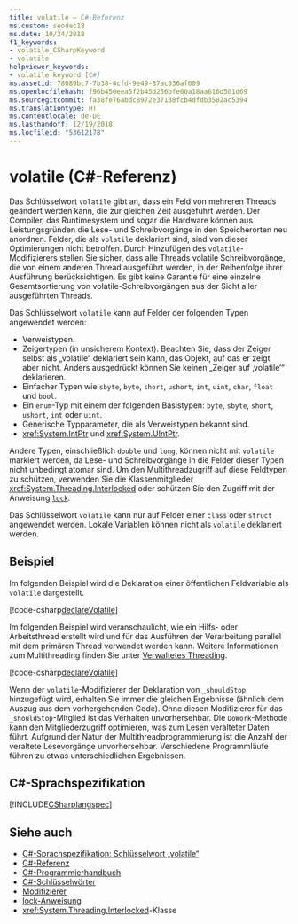 ```yaml
---
title: volatile – C#-Referenz
ms.custom: seodec18
ms.date: 10/24/2018
f1_keywords:
- volatile_CSharpKeyword
- volatile
helpviewer_keywords:
- volatile keyword [C#]
ms.assetid: 78089bc7-7b38-4cfd-9e49-87ac036af009
ms.openlocfilehash: f96b450eea5f2b45d256bfe00a18aa616d501d69
ms.sourcegitcommit: fa38fe76abdc8972e37138fcb4dfdb3502ac5394
ms.translationtype: HT
ms.contentlocale: de-DE
ms.lasthandoff: 12/19/2018
ms.locfileid: "53612178"
---
```

# <a name="volatile-c-reference"></a>volatile (C#-Referenz)

Das Schlüsselwort `volatile` gibt an, dass ein Feld von mehreren Threads geändert werden kann, die zur gleichen Zeit ausgeführt werden. Der Compiler, das Runtimesystem und sogar die Hardware können aus Leistungsgründen die Lese- und Schreibvorgänge in den Speicherorten neu anordnen. Felder, die als `volatile` deklariert sind, sind von dieser Optimierungen nicht betroffen. Durch Hinzufügen des `volatile`-Modifizierers stellen Sie sicher, dass alle Threads volatile Schreibvorgänge, die von einem anderen Thread ausgeführt werden, in der Reihenfolge ihrer Ausführung berücksichtigen. Es gibt keine Garantie für eine einzelne Gesamtsortierung von volatile-Schreibvorgängen aus der Sicht aller ausgeführten Threads.

Das Schlüsselwort `volatile` kann auf Felder der folgenden Typen angewendet werden:

- Verweistypen.
- Zeigertypen (in unsicherem Kontext). Beachten Sie, dass der Zeiger selbst als „volatile“ deklariert sein kann, das Objekt, auf das er zeigt aber nicht. Anders ausgedrückt können Sie keinen „Zeiger auf ‚volatile‘“ deklarieren.
- Einfacher Typen wie `sbyte`, `byte`, `short`, `ushort`, `int`, `uint`, `char`, `float` und `bool`.
- Ein `enum`-Typ mit einem der folgenden Basistypen: `byte`, `sbyte`, `short`, `ushort`, `int` oder `uint`.
- Generische Typparameter, die als Verweistypen bekannt sind.
- <xref:System.IntPtr> und <xref:System.UIntPtr>.

Andere Typen, einschließlich `double` und `long`, können nicht mit `volatile` markiert werden, da Lese- und Schreibvorgänge in die Felder dieser Typen nicht unbedingt atomar sind. Um den Multithreadzugriff auf diese Feldtypen zu schützen, verwenden Sie die Klassenmitglieder <xref:System.Threading.Interlocked> oder schützen Sie den Zugriff mit der Anweisung [`lock`](lock-statement.md).

Das Schlüsselwort `volatile` kann nur auf Felder einer `class` oder `struct` angewendet werden. Lokale Variablen können nicht als `volatile` deklariert werden.

## <a name="example"></a>Beispiel

Im folgenden Beispiel wird die Deklaration einer öffentlichen Feldvariable als `volatile` dargestellt.

[!code-csharp[declareVolatile](~/samples/snippets/csharp/language-reference/keywords/volatile/Program.cs#Declaration)]

Im folgenden Beispiel wird veranschaulicht, wie ein Hilfs- oder Arbeitsthread erstellt wird und für das Ausführen der Verarbeitung parallel mit dem primären Thread verwendet werden kann. Weitere Informationen zum Multithreading finden Sie unter [Verwaltetes Threading](../../../standard/threading/index.md).

[!code-csharp[declareVolatile](~/samples/snippets/csharp/language-reference/keywords/volatile/Program.cs#Volatile)]

Wenn der `volatile`-Modifizierer der Deklaration von `_shouldStop` hinzugefügt wird, erhalten Sie immer die gleichen Ergebnisse (ähnlich dem Auszug aus dem vorhergehenden Code). Ohne diesen Modifizierer für das `_shouldStop`-Mitglied ist das Verhalten unvorhersehbar. Die `DoWork`-Methode kann den Mitgliederzugriff optimieren, was zum Lesen veralteter Daten führt. Aufgrund der Natur der Multithreadprogrammierung ist die Anzahl der veraltete Lesevorgänge unvorhersehbar. Verschiedene Programmläufe führen zu etwas unterschiedlichen Ergebnissen.

## <a name="c-language-specification"></a>C#-Sprachspezifikation

[!INCLUDE[CSharplangspec](~/includes/csharplangspec-md.md)]

## <a name="see-also"></a>Siehe auch

- [C#-Sprachspezifikation: Schlüsselwort „volatile“](../../../../_csharplang/spec/classes.md#volatile-fields)
- [C#-Referenz](../index.md)
- [C#-Programmierhandbuch](../../programming-guide/index.md)
- [C#-Schlüsselwörter](index.md)
- [Modifizierer](modifiers.md)
- [lock-Anweisung](lock-statement.md)
- <xref:System.Threading.Interlocked>-Klasse